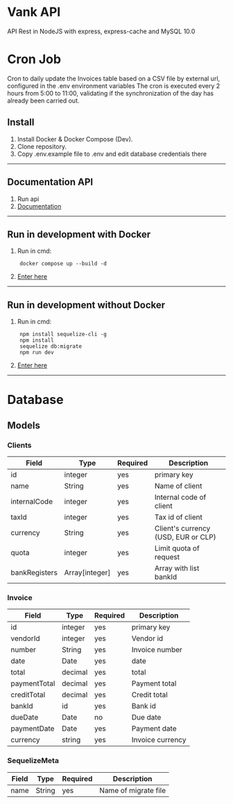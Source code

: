 # Vank API

API Rest in NodeJS with express, express-cache and MySQL 10.0

# Cron Job
Cron to daily update the Invoices table based on a CSV file by external url, configured in the .env environment variables
The cron is executed every 2 hours from 5:00 to 11:00, validating if the synchronization of the day has already been carried out.

## Install
1. Install Docker & Docker Compose (Dev).
2. Clone repository.
3. Copy .env.example file to .env and edit database credentials there

---

## Documentation API
1. Run api
2. [Documentation](http://localhost:3000/documentation)
---

## Run in development with Docker
1. Run in cmd:
```x-sh
    docker compose up --build -d
```
2.  [Enter here](http://localhost:3000/)

---

## Run in development without Docker
1. Run in cmd:
```x-sh
    npm install sequelize-cli -g
    npm install
    sequelize db:migrate
    npm run dev
```
2.  [Enter here](http://localhost:3000/)

---

# Database

## Models

### Clients

| Field | Type | Required | Description |
| ----- | ---- | -------- | ----------- |
| id | integer | yes | primary key |
| name | String | yes | Name of client |
| internalCode | integer | yes | Internal code of client |
| taxId | integer | yes | Tax id of client |
| currency  | String | yes | Client's currency (USD, EUR or CLP) |
| quota | integer | yes | Limit quota of request |
| bankRegisters | Array[integer] | yes | Array with list bankId |

### Invoice

| Field | Type | Required | Description |
| ----- | ---- | -------- | ----------- |
| id | integer | yes | primary key |
| vendorId | integer | yes | Vendor id |
| number | String | yes | Invoice number |
| date | Date | yes | date |
| total | decimal | yes | total |
| paymentTotal | decimal | yes | Payment total |
| creditTotal | decimal | yes | Credit total |
| bankId | id | yes | Bank id |
| dueDate | Date | no | Due date |
| paymentDate | Date | yes | Payment date |
| currency | string | yes | Invoice currency |

### SequelizeMeta

| Field | Type | Required | Description |
| ----- | ---- | -------- | ----------- |
| name | String | yes | Name of migrate file |